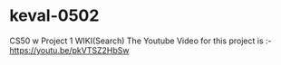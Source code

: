 # keval-0502
CS50 w Project 1 WIKI(Search)
The Youtube Video for this project is :- https://youtu.be/pkVTSZ2HbSw
